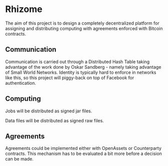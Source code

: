 # Rhizome

The aim of this project is to design a completely decentralized platform for
assigning and distributing computing with agreements enforced with Bitcoin
contracts.

## Communication

Communication is carried out through a Distributed Hash Table taking advantage
of the work done by Oskar Sandberg - namely taking advantage of Small World
Networks. Identity is typically hard to enforce in networks like this, so
this project will piggy-back on top of Facebook for authentication.

## Computing

Jobs will be distributed as signed jar files.

Data files will be distributed as signed raw files.

## Agreements

Agreements could be implemented either with OpenAssets or Counterparty contracts.
This mechanism has to be evaluated a bit more before a decision can be made.
